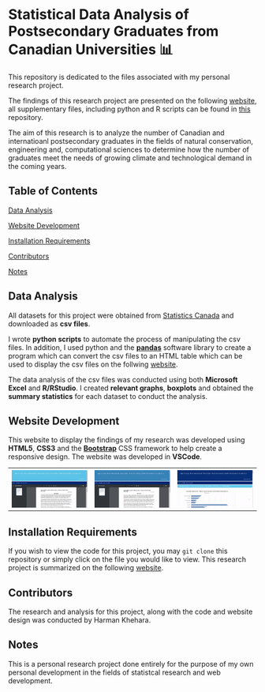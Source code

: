 # Statistical Data Analysis of Postsecondary Graduates from Canadian Universities :bar_chart:

<p>This repository is dedicated to the files associated with my personal research project.</p>

<p>The findings of this research project are presented on the following <a target="_blank" href="https://harman-khehara.github.io/">website</a>, all supplementary files, including python and R scripts can be found in <a href="https://github.com/harman-khehara/harman-khehara.github.io">this</a> repository.</p>

<p>The aim of this research is to analyze the number of Canadian and internatioanl postsecondary graduates in the fields of natural conservation, engineering and, computational sciences to determine how the number of graduates meet the needs of growing climate and technological demand in the coming years.</p>

<h2>Table of Contents</h2>
<p><a href="#data">Data Analysis</a></p>
<p><a href="#website">Website Development</a></p>
<p><a href="#installation">Installation Requirements</a></p>
<p><a href="#contributors">Contributors</a></p>
<p"><a href="#notes">Notes</a></p>

<h2 id="data">Data Analysis</h2>

<p>All datasets for this project were obtained from <a href="https://www150.statcan.gc.ca/t1/tbl1/en/tv.action?pid=3710002001">Statistics Canada</a> and downloaded as <b>csv files</b>.</p>

<p>I wrote <b>python scripts</b> to automate the process of manipulating the csv files. In addition, I used python and the <a href="https://pandas.pydata.org/"><b>pandas</b></a> software library to create a program which can convert the csv files to an HTML table which can be used to display the csv files on the follwing <a target="_blank" href="https://harman-khehara.github.io/">website</a>.</p>

<p>The data analysis of the csv files was conducted using both <b>Microsoft Excel</b> and <b>R/RStudio</b>. I created <b>relevant graphs</b>, <b>boxplots</b> and obtained the <b>summary statistics</b> for each dataset to conduct the analysis.</p>

<h2 id="website">Website Development</h2>

<p>This website to display the findings of my research was developed using <b>HTML5</b>, <b>CSS3</b> and the <a href="https://getbootstrap.com/"><b>Bootstrap</b></a> CSS framework to help create a responsive design. The website was developed in <b>VSCode</b>.</p>

<table>
      <tr>
        <th>
          <img width="350" height"150" src="images/home_video.gif">
        </th>
        <th>
          <img width="350" height"150" src="images/data_video.gif">
        </th>
        <th>
          <img width="350" height"150" src="images/analysis_video.gif">
        </th>
      </tr>
</table>

<h2 id="installation">Installation Requirements</h2>

<p>If you wish to view the code for this project, you may <code>git clone</code> this repository or simply click on the file you would like to view. This research project is summarized on the following <a target="_blank" href="https://harman-khehara.github.io/">website</a>.</p>

<h2 id="contributors">Contributors</h2>

<p>The research and analysis for this project, along with the code and website design was conducted by Harman Khehara.</p>

<h2 id="notes">Notes</h2>

<p>This is a personal research project done entirely for the purpose of my own personal development in the fields of statistcal research and web development.</p>



